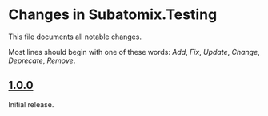 # Changes in Subatomix.Testing
This file documents all notable changes.

Most lines should begin with one of these words:
*Add*, *Fix*, *Update*, *Change*, *Deprecate*, *Remove*.

<!--
## [Unreleased](https://github.com/sharpjs/Subatomix.Testing/compare/release/1.0.1..HEAD)
(none)

## [1.0.1](https://github.com/sharpjs/Subatomix.Testing/compare/release/1.0.0..release/1.0.1)
Future release.
-->

## [1.0.0](https://github.com/sharpjs/Subatomix.Testing/tree/release/1.0.0)
Initial release.

